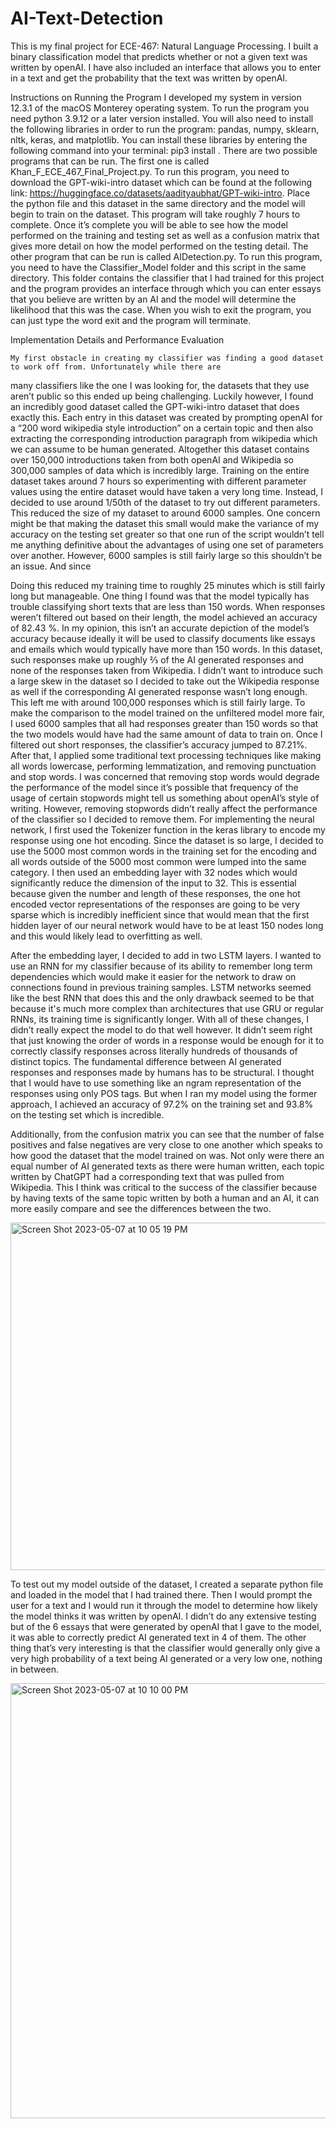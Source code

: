 # AI-Text-Detection
This is my final project for ECE-467: Natural Language Processing. I built a binary classification model that predicts whether 
or not a given text was written by openAI. I have also included an interface that allows you to enter in a text and get the 
probability that the text was written by openAI. 



Instructions on Running the Program
I developed my system in version 12.3.1 of the macOS Monterey operating system. To run the program you need python 
3.9.12 or a later version installed. You will also need to install the following libraries in order to run the program: pandas, 
numpy, sklearn, nltk, keras, and matplotlib. You can install these libraries by entering the following command into your 
terminal: pip3 install <package name>. 
	There are two possible programs that can be run. The first one is called Khan_F_ECE_467_Final_Project.py. To run this 
program, you need to download the GPT-wiki-intro dataset which can be found at the following link: 
https://huggingface.co/datasets/aadityaubhat/GPT-wiki-intro. Place the python file and this dataset in the same directory and 
the model will begin to train on the dataset. This program will take roughly 7 hours to complete. Once it’s complete you will be 
able to see how the model performed on the training and testing set as well as a confusion matrix that gives more detail on how 
the model performed on the testing detail.
	The other program that can be run is called AIDetection.py. To run this program, you need to have the Classifier_Model 
folder and this script in the same directory. This folder contains the classifier that I had trained for this project and the 
program provides an interface through which you can enter essays that you believe are written by an AI and the model will 
determine the likelihood that this was the case. When you wish to exit the program, you can just type the word exit and the 
program will terminate.

Implementation Details and Performance Evaluation

	My first obstacle in creating my classifier was finding a good dataset to work off from. Unfortunately while there are 
many classifiers like the one I was looking for, the datasets that they use aren’t public so this ended up being challenging. 
Luckily however, I found an incredibly good dataset called the GPT-wiki-intro dataset that does exactly this. Each entry in this 
dataset was created by prompting openAI for a “200 word wikipedia style introduction” on a certain topic and then also 
extracting the corresponding introduction paragraph from wikipedia which we can assume to be human generated. Altogether this 
dataset contains over 150,000 introductions taken from both openAI and Wikipedia so 300,000 samples of data which is incredibly 
large.
	Training on the entire dataset takes around 7 hours so experimenting with different parameter values using the entire 
dataset would have taken a very long time. Instead, I decided to use around 1/50th of the dataset to try out different 
parameters. This reduced the size of my dataset to around 6000 samples. One concern might be that making the dataset this small 
would make the variance of my accuracy on the testing set greater so that one run of the script wouldn’t tell me anything 
definitive about the advantages of using one set of parameters over another. However, 6000 samples is still fairly large so this 
shouldn’t be an issue. And since 


Doing this reduced my training time to roughly 25 minutes which is still fairly long but manageable.
One thing I found was that the model typically has trouble classifying short texts that are less than 150 words. When responses 
weren’t filtered out based on their length, the model achieved an accuracy of 82.43 %. In my opinion, this isn’t an accurate 
depiction of the model’s accuracy because ideally it will be used to classify documents like essays and emails which would 
typically have more than 150 words. In this dataset, such responses make up roughly ⅔ of the AI generated responses and none of 
the responses taken from Wikipedia. I didn’t want to introduce such a large skew in the dataset so I decided to take out the 
Wikipedia response as well if the corresponding AI generated response wasn’t long enough. This left me with around 100,000 
responses which is still fairly large. To make the comparison to the model trained on the unfiltered model more fair, I used 
6000 samples that all had responses greater than 150 words so that the two models would have had the same amount of data to 
train on. Once I filtered out short responses, the classifier’s accuracy jumped to 87.21%.
After that, I applied some traditional text processing techniques like making all words lowercase, performing lemmatization, and 
removing punctuation and stop words. I was concerned that removing stop words would degrade the performance of the model since 
it’s possible that frequency of the usage of certain stopwords might tell us something about openAI’s style of writing. However, 
removing stopwords didn’t really affect the performance of the classifier so I decided to remove them.
For implementing the neural network, I first used the Tokenizer function in the keras library to encode my response using one 
hot encoding. Since the dataset is so large, I decided to use the 5000 most common words in the training set for the encoding 
and all words outside of the 5000 most common were lumped into the same category. I then used an embedding layer with 32 nodes 
which would significantly reduce the dimension of the input to 32. This is essential because given the number and length of 
these responses, the one hot encoded vector representations of the responses are going to be very sparse which is incredibly 
inefficient since that would mean that the first hidden layer of our neural network would have to be at least 150 nodes long and 
this would likely lead to overfitting as well.

After the embedding layer, I decided to add in two LSTM layers. I wanted to use an RNN for my classifier because of its ability 
to remember long term dependencies which would make it easier for the network to draw on connections found in previous training 
samples. LSTM networks seemed like the best RNN that does this and the only drawback seemed to be that because it's much more 
complex than architectures that use GRU or regular RNNs, its training time is significantly longer. 
With all of these changes, I didn’t really expect the model to do that well however. It didn’t seem right that just knowing the 
order of words in a response would be enough for it to correctly classify responses across literally hundreds of thousands of 
distinct topics. The fundamental difference between AI generated responses and responses made by humans has to be structural. I 
thought that I would have to use something like an ngram representation of the responses using only POS tags. But when I ran my 
model using the former approach, I achieved an accuracy of 97.2% on the training set and 93.8% on the testing set which is 
incredible.

Additionally, from the confusion matrix you can see that the number of false positives and false negatives are very close to one 
another which speaks to how good the dataset that the model trained on was. Not only were there an equal number of AI generated 
texts as there were human written, each topic written by ChatGPT had a corresponding text that was pulled from Wikipedia. This I 
think was critical to the success of the classifier because by having texts of the same topic written by both a human and an AI, 
it can more easily compare and see the differences between the two.

<img width="556" alt="Screen Shot 2023-05-07 at 10 05 19 PM" src="https://user-images.githubusercontent.com/78983433/236717951-d0326505-8f2f-4ac2-9128-314533fc48eb.png">



To test out my model outside of the dataset, I created a separate python file and loaded in the model that I had trained there. 
Then I would prompt the user for a text and I would run it through the model to determine how likely the model thinks it was 
written by openAI. I didn’t do any extensive testing but of the 6 essays that were generated by openAI that I gave to the model, 
it was able to correctly predict AI generated text in 4 of them. The other thing that’s very interesting is that the classifier 
would generally only give a very high probability of a text being AI generated or a very low one, nothing in between.




<img width="696" alt="Screen Shot 2023-05-07 at 10 10 00 PM" src="https://user-images.githubusercontent.com/78983433/236718441-016532f0-257f-4c81-8a84-b14ce000fdb4.png">


